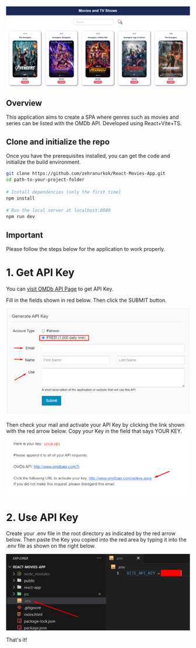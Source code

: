 ![Exapmle](./src/assets/example.png)

## Overview

This application aims to create a SPA where genres such as movies and series can be listed with the OMDb API. Developed using React+Vite+TS.

## Clone and initialize the repo

Once you have the prerequisites installed, you can get the code and initialize the build environment.

```bash
git clone https://github.com/zehranurkok/React-Movies-App.git
cd path-to-your-project-folder

# Install dependencies (only the first time)
npm install

# Run the local server at localhost:8080
npm run dev
```
## Important

Please follow the steps below for the application to work properly.


# 1. Get API Key

You can [visit OMDb API Page](http://www.omdbapi.com/apikey.aspx) to get API Key.

Fill in the fields shown in red below. Then click the SUBMIT button.

![OMDbAPI1](./src/assets/omdbAPI1.png)

Then check your mail and activate your API Key by clicking the link shown with the red arrow below.
Copy your Key in the field that says YOUR KEY.

![OMDbAPI2](./src/assets/omdbAPI2.png)

# 2. Use API Key

Create your .env file in the root directory as indicated by the red arrow below. Then paste the Key you copied into the red area by typing it into the .env file as shown on the right below.

![UseAPI](./src/assets/envfile.png)

That's it!